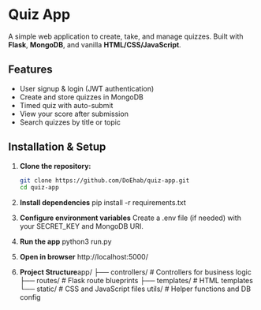 # Quiz App

A simple web application to create, take, and manage quizzes.
Built with **Flask**, **MongoDB**, and vanilla **HTML/CSS/JavaScript**.

## Features
- User signup & login (JWT authentication)
- Create and store quizzes in MongoDB
- Timed quiz with auto-submit
- View your score after submission
- Search quizzes by title or topic

## Installation & Setup

1. **Clone the repository:**
   ```bash
   git clone https://github.com/DoEhab/quiz-app.git
   cd quiz-app

2. **Install dependencies**
    pip install -r requirements.txt

3. **Configure environment variables**
    Create a .env file (if needed) with your SECRET_KEY and MongoDB URI.

4. **Run the app**
    python3 run.py

5. **Open in browser**
    http://localhost:5000/

6. **Project Structure**app/
 ├── controllers/     # Controllers for business logic
 ├── routes/          # Flask route blueprints
 ├── templates/       # HTML templates
 └── static/          # CSS and JavaScript files
utils/                # Helper functions and DB config






